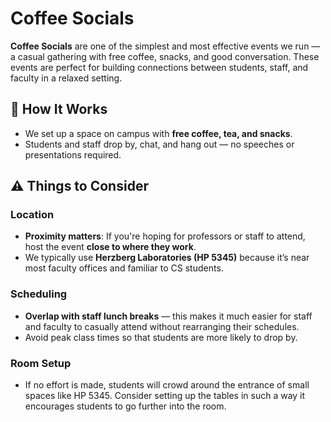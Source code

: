 # Coffee Socials

**Coffee Socials** are one of the simplest and most effective events we run — a casual gathering with free coffee, snacks, and good conversation. These events are perfect for building connections between students, staff, and faculty in a relaxed setting.

## 🧩 How It Works

- We set up a space on campus with **free coffee, tea, and snacks**.
- Students and staff drop by, chat, and hang out — no speeches or presentations required.

## ⚠️ Things to Consider

### Location

- **Proximity matters**: If you're hoping for professors or staff to attend, host the event **close to where they work**.
- We typically use **Herzberg Laboratories (HP 5345)** because it’s near most faculty offices and familiar to CS students.

### Scheduling

- **Overlap with staff lunch breaks** — this makes it much easier for staff and faculty to casually attend without rearranging their schedules.
- Avoid peak class times so that students are more likely to drop by.

### Room Setup

- If no effort is made, students will crowd around the entrance of small spaces like HP 5345. Consider setting up the tables in such a way it encourages students to go further into the room.
